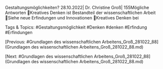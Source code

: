 Gestaltungsmöglichkeiten?
28.10.2022| Dr. Christine Groß| 155Mögliche Antworten 
Kreatives Denken ist Bestandteil der wissenschaftlichen Arbeit
Siehe neue Erfindungen und Innovationen
Kreatives Denken bei

   Tags & Topics:
   #Gestaltungsmöglichkeit
   #Denken
   #denken
   #Erfindung
   #Erfindungen

[Previous: #Grundlagen des wissenschaftlichen Arbeitens_Groß_281022_88](Grundlagen des wissenschaftlichen Arbeitens_Groß_281022_88.md)

[Next: #Grundlagen des wissenschaftlichen Arbeitens_Groß_281022_88](Grundlagen des wissenschaftlichen Arbeitens_Groß_281022_88.md)